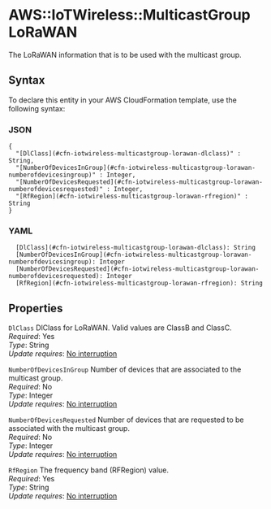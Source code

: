 # AWS::IoTWireless::MulticastGroup LoRaWAN<a name="aws-properties-iotwireless-multicastgroup-lorawan"></a>

The LoRaWAN information that is to be used with the multicast group\.

## Syntax<a name="aws-properties-iotwireless-multicastgroup-lorawan-syntax"></a>

To declare this entity in your AWS CloudFormation template, use the following syntax:

### JSON<a name="aws-properties-iotwireless-multicastgroup-lorawan-syntax.json"></a>

```
{
  "[DlClass](#cfn-iotwireless-multicastgroup-lorawan-dlclass)" : String,
  "[NumberOfDevicesInGroup](#cfn-iotwireless-multicastgroup-lorawan-numberofdevicesingroup)" : Integer,
  "[NumberOfDevicesRequested](#cfn-iotwireless-multicastgroup-lorawan-numberofdevicesrequested)" : Integer,
  "[RfRegion](#cfn-iotwireless-multicastgroup-lorawan-rfregion)" : String
}
```

### YAML<a name="aws-properties-iotwireless-multicastgroup-lorawan-syntax.yaml"></a>

```
  [DlClass](#cfn-iotwireless-multicastgroup-lorawan-dlclass): String
  [NumberOfDevicesInGroup](#cfn-iotwireless-multicastgroup-lorawan-numberofdevicesingroup): Integer
  [NumberOfDevicesRequested](#cfn-iotwireless-multicastgroup-lorawan-numberofdevicesrequested): Integer
  [RfRegion](#cfn-iotwireless-multicastgroup-lorawan-rfregion): String
```

## Properties<a name="aws-properties-iotwireless-multicastgroup-lorawan-properties"></a>

`DlClass`  <a name="cfn-iotwireless-multicastgroup-lorawan-dlclass"></a>
DlClass for LoRaWAN\. Valid values are ClassB and ClassC\.  
*Required*: Yes  
*Type*: String  
*Update requires*: [No interruption](https://docs.aws.amazon.com/AWSCloudFormation/latest/UserGuide/using-cfn-updating-stacks-update-behaviors.html#update-no-interrupt)

`NumberOfDevicesInGroup`  <a name="cfn-iotwireless-multicastgroup-lorawan-numberofdevicesingroup"></a>
Number of devices that are associated to the multicast group\.  
*Required*: No  
*Type*: Integer  
*Update requires*: [No interruption](https://docs.aws.amazon.com/AWSCloudFormation/latest/UserGuide/using-cfn-updating-stacks-update-behaviors.html#update-no-interrupt)

`NumberOfDevicesRequested`  <a name="cfn-iotwireless-multicastgroup-lorawan-numberofdevicesrequested"></a>
Number of devices that are requested to be associated with the multicast group\.  
*Required*: No  
*Type*: Integer  
*Update requires*: [No interruption](https://docs.aws.amazon.com/AWSCloudFormation/latest/UserGuide/using-cfn-updating-stacks-update-behaviors.html#update-no-interrupt)

`RfRegion`  <a name="cfn-iotwireless-multicastgroup-lorawan-rfregion"></a>
The frequency band \(RFRegion\) value\.  
*Required*: Yes  
*Type*: String  
*Update requires*: [No interruption](https://docs.aws.amazon.com/AWSCloudFormation/latest/UserGuide/using-cfn-updating-stacks-update-behaviors.html#update-no-interrupt)
